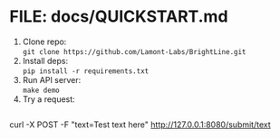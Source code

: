 # FILE: docs/QUICKSTART.md
1. Clone repo:  
   `git clone https://github.com/Lamont-Labs/BrightLine.git`
2. Install deps:  
   `pip install -r requirements.txt`
3. Run API server:  
   `make demo`
4. Try a request:  
   ```bash
curl -X POST -F "text=Test text here" http://127.0.0.1:8080/submit/text
